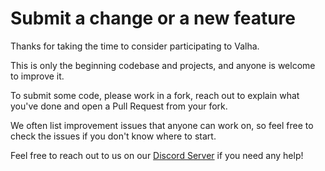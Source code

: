 # Submit a change or a new feature

Thanks for taking the time to consider participating to Valha.

This is only the beginning codebase and projects, and anyone is welcome to improve it.

To submit some code, please work in a fork, reach out to explain what you've done and open a Pull Request from your fork.

We often list improvement issues that anyone can work on, so feel free to check the issues if you don't know where to start.

Feel free to reach out to us on our [Discord Server](https://discord.gg/dXth4DY) if you need any help!
